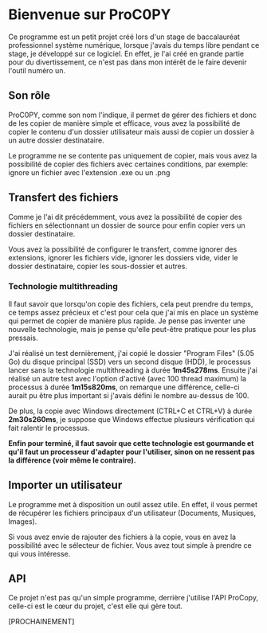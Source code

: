 # Bienvenue sur ProC0PY

Ce programme est un petit projet créé lors d'un stage de baccalauréat professionnel système numérique, lorsque j'avais du temps libre pendant ce stage, je développé sur ce logiciel. En effet, je l'ai créé en grande partie pour du divertissement, ce n'est pas dans mon intérêt de le faire devenir l'outil numéro un.

## Son rôle

ProC0PY, comme son nom l'indique, il permet de gérer des fichiers et donc de les copier de manière simple et efficace, vous avez la possibilité de copier le contenu d'un dossier utilisateur mais aussi de copier un dossier à un autre dossier destinataire.

Le programme ne se contente pas uniquement de copier, mais vous avez la possibilité de copier des fichiers avec certaines conditions, par exemple: ignore un fichier avec l'extension .exe ou un .png

## Transfert des fichiers

Comme je l'ai dit précédemment, vous avez la possibilité de copier des fichiers en sélectionnant un dossier de source pour enfin copier vers un dossier destinataire.

Vous avez la possibilité de configurer le transfert, comme ignorer des extensions, ignorer les fichiers vide, ignorer les dossiers vide, vider le dossier destinataire, copier les sous-dossier et autres.

### Technologie multithreading

Il faut savoir que lorsqu'on copie des fichiers, cela peut prendre du temps, ce temps assez précieux et c'est pour cela que j'ai mis en place un système qui permet de copier de manière plus rapide. Je pense pas inventer une nouvelle technologie, mais je pense qu'elle peut-être pratique pour les plus pressais.

J'ai réalisé un test dernièrement, j'ai copié le dossier "Program Files" (5.05 Go) du disque principal (SSD) vers un second disque (HDD), le processus lancer sans la technologie multithreading à durée **1m45s278ms**. Ensuite j'ai réalisé un autre test avec l'option d'activé (avec 100 thread maximum) la processus à durée **1m15s820ms**, on remarque une différence, celle-ci aurait pu être plus important si j'avais défini le nombre au-dessus de 100.

De plus, la copie avec Windows directement (CTRL+C et CTRL+V) à durée **2m30s260ms**, je suppose que Windows effectue plusieurs vérification qui fait ralentir le processus.

**Enfin pour terminé, il faut savoir que cette technologie est gourmande et qu'il faut un processeur d'adapter pour l'utiliser, sinon on ne ressent pas la différence (voir même le contraire).**

## Importer un utilisateur

Le programme met à disposition un outil assez utile. En effet, il vous permet de récupérer les fichiers principaux d'un utilisateur (Documents, Musiques, Images).

Si vous avez envie de rajouter des fichiers à la copie, vous en avez la possibilité avec le sélecteur de fichier. Vous avez tout simple à prendre ce qui vous intéresse.

## API

Ce projet n'est pas qu'un simple programme, derrière j'utilise l'API ProCopy, celle-ci est le cœur du projet, c'est elle qui gère tout.

[PROCHAINEMENT] 